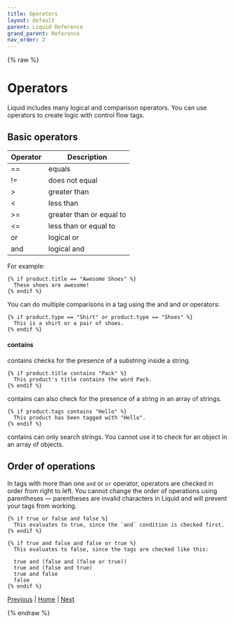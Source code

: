 ```yaml
---
title: Operators
layout: default
parent: Liquid Reference
grand_parent: Reference
nav_order: 2
---
```

{% raw %}
# Operators
Liquid includes many logical and comparison operators. You can use operators to create logic with control flow tags.

## Basic operators

| Operator | Description |
| -- | -- |
| == | 	equals |
| != |	does not equal | 
| > | greater than |
|< | less than |
|>= | greater than or equal to |
|<= | less than or equal to |
|or | logical or |
|and | logical and |

For example:

```liquid
{% if product.title == "Awesome Shoes" %}
  These shoes are awesome!
{% endif %}
```

You can do multiple comparisons in a tag using the and and or operators:

```liquid
{% if product.type == "Shirt" or product.type == "Shoes" %}
  This is a shirt or a pair of shoes.
{% endif %}
```

#### contains

contains checks for the presence of a substring inside a string.

```liquid
{% if product.title contains "Pack" %}
  This product's title contains the word Pack.
{% endif %}
```
contains can also check for the presence of a string in an array of strings.

```liquid
{% if product.tags contains "Hello" %}
  This product has been tagged with "Hello".
{% endif %}
```
contains can only search strings. You cannot use it to check for an object in an array of objects.

## Order of operations
In tags with more than one ```and``` or ```or``` operator, operators are checked in order from right to left. You cannot change the order of operations using parentheses — parentheses are invalid characters in Liquid and will prevent your tags from working.

```liquid
{% if true or false and false %}
  This evaluates to true, since the `and` condition is checked first.
{% endif %}
```

```liquid
{% if true and false and false or true %}
  This evaluates to false, since the tags are checked like this:

  true and (false and (false or true))
  true and (false and true)
  true and false
  false
{% endif %}
```

[Previous](introduction.html) | [Home](README.html) | [Next](filters.html)

{% endraw %}